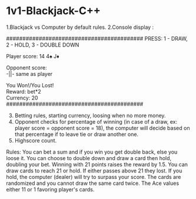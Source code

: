 # 1v1-Blackjack-C++

1.Blackjack vs Computer by default rules.
2.Console display :

##########################################
PRESS: 1 - DRAW, 2 - HOLD, 3 - DOUBLE DOWN

Player score: 14
4♠ J♦

Opponent score:                   
 -||- same as player


 You Won!/You Lost!        
 Reward: bet*2             
 Currency: 20     
##########################################

3. Betting rules, starting currency, loosing when no more money.
4. Opponent checks for percentage of winning (in case of a draw, ex: player score = opponent score = 18),
the computer will decide based on that percentage if to leave tie or draw another one.
5. Highscore count.

Rules:  You can bet a sum and if you win you get double back, else you loose it.
	You can choose to double down and draw a card then hold, doubling your bet.
	Winning with 21 points raises the reward by 1.5.
	You can draw cards to reach 21 or hold.
	If either passes above 21 they lost.
	If you hold, the computer (dealer) will try to surpass your score.
	The cards are randomized and you cannot draw the same card twice.
	The Ace values either 11 or 1 favoring player's cards.


		

